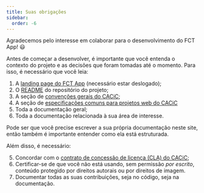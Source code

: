 ```yaml
---
title: Suas obrigações
sidebar:
  order: -6
---
```


Agradecemos pelo interesse em colaborar para o desenvolvimento do FCT App! 😃

Antes de começar a desenvolver, é importante que você entenda o contexto do projeto e as decisões que foram tomadas até o momento. Para isso, é necessário que você leia:

1. A [landing page do FCT App](https://fctapp.cacic.dev.br) (necessário estar deslogado);
1. O [README](https://github.com/cacic-fct/fct-app/blob/main/README.md) do repositório do projeto;
1. A seção de [convenções gerais do CACiC](https://cacic.dev.br/docs/Projetos/Especifica%C3%A7%C3%B5es%20comuns/Conven%C3%A7%C3%B5es%20gerais/C%C3%B3digos);
1. A seção de [especificações comuns para projetos web do CACiC](https://cacic.dev.br/docs/Projetos/Especifica%C3%A7%C3%B5es%20comuns/Projetos%20web/Efici%C3%AAncia%20de%20recursos)
1. Toda a documentação geral;
1. Toda a documentação relacionada à sua área de interesse.

Pode ser que você precise escrever a sua própria documentação neste site, então também é importante entender como ela está estruturada.

Além disso, é necessário:

5. Concordar com o [contrato de concessão de licença (CLA) do CACiC](https://github.com/cacic-fct/.github/blob/main/legal/CLA.md);
1. Certificar-se de que você não está usando, sem permissão _por escrito_, conteúdo protegido por direitos autorais ou por direitos de imagem.
1. Documentar todas as suas contribuições, seja no código, seja na documentação.
